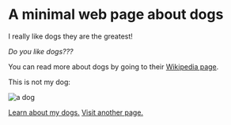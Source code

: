 # A minimal web page about dogs

I really like dogs they are the greatest!

*Do you like dogs???*

You can read more about dogs by going to their [Wikipedia page](https://en.wikipedia.org/wiki/Dog).

This is not my dog:

![a dog](https://upload.wikimedia.org/wikipedia/commons/4/4c/Dog_%28Canis_lupus_familiaris%29_%287%29.jpg)

[Learn about my dogs.](names)
[Visit another page.](another)
